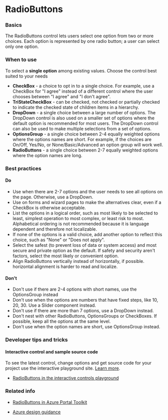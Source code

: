 ﻿# RadioButtons

 
<a name="basics"></a>
### Basics
The RadioButtons control lets users select one option from two or more choices. Each option is represented by one radio button; a user can select only one option.



<!-- TODO get an IMAGE to embed here -->

<!-- TODO get an SAMPLE CODE to embed here -->

 
<a name="when-to-use"></a>
### When to use
To select a **single option** among existing values.  Choose the control best suited to your needs
* **CheckBox** - a choice to opt in to a single choice.  For example, use a CheckBox for "I agree" instead of a different control where the user chooses between "I agree" and "I don't agree".
* **TriStateCheckBox** - can be checked, not checked or partially checked to indicate the checked state of children items in a hierarchy.
* **DropDown** - a single choice between a large number of options.  The DropDown control is also used on a smaller set of options where the default option is recommended for most users.  The DropDown control can also be used to make multiple selections from a set of options.
* **OptionsGroup** - a single choice between 2-4 equally weighted options where the options names are short.  For example, if the choices are On/Off, Yes/No, or None/Basic/Advanced an option group will work well.  
* **RadioButtons** - a single choice between 2-7 equally weighted options where the option names are long.   



 
<a name="best-practices"></a>
### Best practices

<a name="best-practices-do"></a>
#### Do

* Use when there are 2-7 options and the user needs to see all options on the page. Otherwise, use a DropDown.
* Use on forms and wizard pages to make the alternatives clear, even if a CheckBox is otherwise acceptable.
* List the options in a logical order, such as most likely to be selected to least, simplest operation to most complex, or least risk to most. Alphabetical ordering is not recommended because it is language dependent and therefore not localizable.
* If none of the options is a valid choice, add another option to reflect this choice, such as "None" or "Does not apply".
* Select the safest (to prevent loss of data or system access) and most secure and private option as the default. If safety and security aren't factors, select the most likely or convenient option.
* Align RadioButtons vertically instead of horizontally, if possible. horizontal alignment is harder to read and localize.

<a name="best-practices-don-t"></a>
#### Don&#39;t

* Don't use if there are 2-4 options with short names, use the OptionsGroup instead
* Don't use when the options are numbers that have fixed steps, like 10, 20, 30. Use a Slider component instead.
* Don't use if there are more than 7 options, use a DropDown instead.
* Don't nest with other RadioButtons, OptionsGroups or CheckBoxes. If possible, keep all the options at the same level.
* Don't use when the option names are short, use OptionsGroup instead.



 
<a name="developer-tips-and-tricks"></a>
### Developer tips and tricks



<a name="developer-tips-and-tricks-interactive-control-and-sample-source-code"></a>
#### Interactive control and sample source code
To see the latest control, change options and get source code for your project use the interactive playground site.  [Learn more](./top-extensions-controls-playground.md).

*  <a href="https://ms.portal.azure.com/?Microsoft_Azure_Playground=true#blade/Microsoft_Azure_Playground/ControlsIndexBlade/RadioButtons_create_Playground" target="_blank">RadioButtons in the interactive controls playground</a>

 


 
<a name="related-info"></a>
### Related info

* <a href="https://www.figma.com/file/Bwn8rmUOYtnPRwA3JoQTBn/Azure-Portal-Toolkit?node-id=3023%3A69" target="_blank">RadioButtons in Azure Portal Toolkit</a>

* [Azure design guidance](http://aka.ms/portalfx/design)


